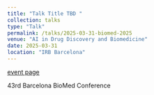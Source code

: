 ```yaml
---
title: "Talk Title TBD "
collection: talks
type: "Talk"
permalink: /talks/2025-03-31-biomed-2025
venue: "AI in Drug Discovery and Biomedicine"
date: 2025-03-31
location: "IRB Barcelona"
---
```


[event page](https://www.irbbarcelona.org/en/events/ai-drug-discovery-and-biomedicine)

43rd Barcelona BioMed Conference
